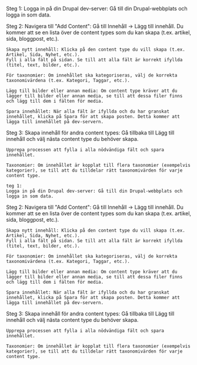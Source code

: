 Steg 1:
    Logga in på din Drupal dev-server: Gå till din Drupal-webbplats och logga in som data.

Steg 2:
    Navigera till "Add Content": Gå till Innehåll -> Lägg till innehåll. Du kommer att se en lista över de content types som du kan skapa (t.ex. artikel, sida, bloggpost, etc.).

    Skapa nytt innehåll: Klicka på den content type du vill skapa (t.ex. Artikel, Sida, Nyhet, etc.).
    Fyll i alla fält på sidan. Se till att alla fält är korrekt ifyllda (titel, text, bilder, etc.).

    För taxonomier: Om innehållet ska kategoriseras, välj de korrekta taxonomivärdena (t.ex. Kategori, Taggar, etc.).

    Lägg till bilder eller annan media: Om content type kräver att du lägger till bilder eller annan media, se till att dessa filer finns och lägg till dem i fälten för media.

    Spara innehållet: När alla fält är ifyllda och du har granskat innehållet, klicka på Spara för att skapa posten. Detta kommer att lägga till innehållet på dev-servern.

Steg 3:
    Skapa innehåll för andra content types: Gå tillbaka till Lägg till innehåll och välj nästa content type du behöver skapa.

    Upprepa processen att fylla i alla nödvändiga fält och spara innehållet.

    Taxonomier: Om innehållet är kopplat till flera taxonomier (exempelvis kategorier), se till att du tilldelar rätt taxonomivärden för varje content type.

    teg 1:
    Logga in på din Drupal dev-server: Gå till din Drupal-webbplats och logga in som data.

Steg 2:
    Navigera till "Add Content": Gå till Innehåll -> Lägg till innehåll. Du kommer att se en lista över de content types som du kan skapa (t.ex. artikel, sida, bloggpost, etc.).

    Skapa nytt innehåll: Klicka på den content type du vill skapa (t.ex. Artikel, Sida, Nyhet, etc.).
    Fyll i alla fält på sidan. Se till att alla fält är korrekt ifyllda (titel, text, bilder, etc.).

    För taxonomier: Om innehållet ska kategoriseras, välj de korrekta taxonomivärdena (t.ex. Kategori, Taggar, etc.).

    Lägg till bilder eller annan media: Om content type kräver att du lägger till bilder eller annan media, se till att dessa filer finns och lägg till dem i fälten för media.

    Spara innehållet: När alla fält är ifyllda och du har granskat innehållet, klicka på Spara för att skapa posten. Detta kommer att lägga till innehållet på dev-servern.

Steg 3:
    Skapa innehåll för andra content types: Gå tillbaka till Lägg till innehåll och välj nästa content type du behöver skapa.

    Upprepa processen att fylla i alla nödvändiga fält och spara innehållet.

    Taxonomier: Om innehållet är kopplat till flera taxonomier (exempelvis kategorier), se till att du tilldelar rätt taxonomivärden för varje content type.

